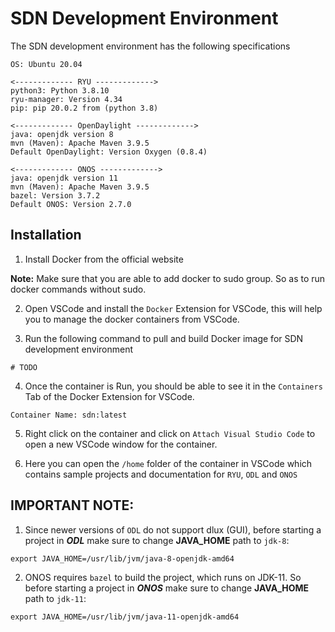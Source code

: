 # SDN Development Environment

The SDN development environment has the following specifications
```
OS: Ubuntu 20.04

<------------- RYU ------------->
python3: Python 3.8.10
ryu-manager: Version 4.34
pip: pip 20.0.2 from (python 3.8)

<------------- OpenDaylight ------------->
java: openjdk version 8
mvn (Maven): Apache Maven 3.9.5
Default OpenDaylight: Version Oxygen (0.8.4)

<------------- ONOS ------------->
java: openjdk version 11
mvn (Maven): Apache Maven 3.9.5
bazel: Version 3.7.2
Default ONOS: Version 2.7.0
```

## Installation

1. Install Docker from the official website

**Note:** Make sure that you are able to add docker to sudo group. So as to run docker commands without sudo.

2. Open VSCode and install the `Docker` Extension for VSCode, this will help you to manage the docker containers from VSCode.

3. Run the following command to pull and build Docker image for SDN development environment
```
# TODO
```

4. Once the container is Run, you should be able to see it in the `Containers` Tab of the Docker Extension for VSCode.
```
Container Name: sdn:latest
```

5. Right click on the container and click on `Attach Visual Studio Code` to open a new VSCode window for the container.

6. Here you can open the `/home` folder of the container in VSCode which contains sample projects and documentation for `RYU`, `ODL` and `ONOS`

## IMPORTANT NOTE:

1. Since newer versions of `ODL` do not support dlux (GUI), before starting a project in ***ODL*** make sure to change **JAVA_HOME** path to `jdk-8`:
```
export JAVA_HOME=/usr/lib/jvm/java-8-openjdk-amd64
```

2. ONOS requires `bazel` to build the project, which runs on JDK-11. So before starting a project in ***ONOS*** make sure to change **JAVA_HOME** path to `jdk-11`:
```
export JAVA_HOME=/usr/lib/jvm/java-11-openjdk-amd64
```